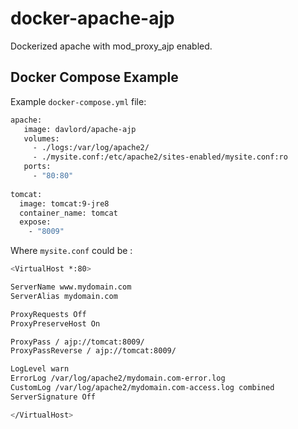 # docker-apache-ajp
Dockerized apache with mod_proxy_ajp enabled.

## Docker Compose Example
Example `docker-compose.yml` file:
```bash
apache:
   image: davlord/apache-ajp
   volumes:
     - ./logs:/var/log/apache2/
     - ./mysite.conf:/etc/apache2/sites-enabled/mysite.conf:ro
   ports:
     - "80:80"
     
tomcat:
  image: tomcat:9-jre8
  container_name: tomcat
  expose:
    - "8009"
```
Where `mysite.conf` could be :
```bash
<VirtualHost *:80>

ServerName www.mydomain.com
ServerAlias mydomain.com

ProxyRequests Off 
ProxyPreserveHost On

ProxyPass / ajp://tomcat:8009/
ProxyPassReverse / ajp://tomcat:8009/

LogLevel warn
ErrorLog /var/log/apache2/mydomain.com-error.log
CustomLog /var/log/apache2/mydomain.com-access.log combined
ServerSignature Off 

</VirtualHost>
```
